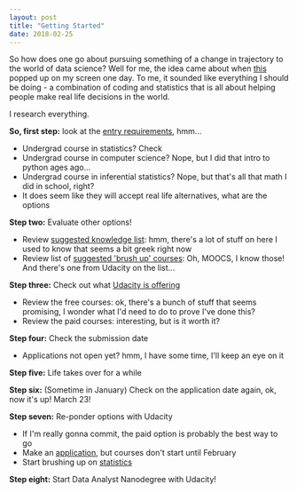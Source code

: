 ```yaml
---
layout: post
title: "Getting Started"
date: 2018-02-25
---
```


So how does one go about pursuing something of a change in trajectory to the world of data science? Well for me, the idea came about when [this](https://masterdatascience.science.ubc.ca/?utm_source=mds-landing-page&utm_medium=badge&utm_campaign=mds2018-shared&utm_content=Vancouver) popped up on my screen one day. To me, it sounded like everything I should be doing - a combination of coding and statistics that is all about helping people make real life decisions in the world.

I research everything.

**So, first step:** look at the [entry requirements](https://masterdatascience.science.ubc.ca/admissions), hmm...
  * Undergrad course in statistics? Check
  * Undergrad course in computer science? Nope, but I did that intro to python ages ago...
  * Undergrad course in inferential statistics? Nope, but that's all that math I did in school, right?
  * It does seem like they will accept real life alternatives, what are the options

**Step two:** Evaluate other options!
  * Review [suggested knowledge list](http://nbviewer.jupyter.org/github/UBC-MDS/UBC-MDS.github.io/blob/master/selftest/mds_self_test.pdf): hmm, there's a lot of stuff on here I used to know that seems a bit greek right now
  * Review list of [suggested 'brush up' courses](https://ubc-mds.github.io/resources_pages/prep_moocs/): Oh, MOOCS, I know those! And there's one from Udacity on the list...

**Step three:** Check out what [Udacity is offering](https://www.udacity.com/courses/data-science)
  * Review the free courses: ok, there's a bunch of stuff that seems promising, I wonder what I'd need to do to prove I've done this?
  * Review the paid courses: interesting, but is it worth it?

**Step four:** Check the submission date
  * Applications not open yet? hmm, I have some time, I'll keep an eye on it

**Step five:** Life takes over for a while

**Step six:** (Sometime in January) Check on the application date again, ok, now it's up! March 23!

**Step seven:** Re-ponder options with Udacity
  * If I'm really gonna commit, the paid option is probably the best way to go
  * Make an [application](https://www.udacity.com/course/data-analyst-nanodegree--nd002), but courses don't start until February
  * Start brushing up on [statistics](https://www.udacity.com/course/intro-to-statistics--st101)

**Step eight:** Start Data Analyst Nanodegree with Udacity!
